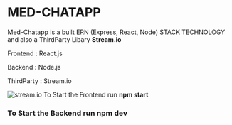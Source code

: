 <h1>MED-CHATAPP</h1>
<p> Med-Chatapp is a built ERN (Express, React, Node) STACK TECHNOLOGY and also a ThirdParty Libary <strong>Stream.io</strong> </p>
<p> Frontend : React.js </p>
<p> Backend : Node.js </p>
<p> ThirdParty : Stream.io </p>
<img src='https://github.com/razak1104/med-chatapp/blob/main/client/src/assets/Screen%20Shot%202022-10-29%20at%2011.06.38.png?raw=true' alt='stream.io'

<h3> To Start the Frontend run <strong> npm start </strong>
<h3> To Start the Backend run <strong>  npm dev </strong>
